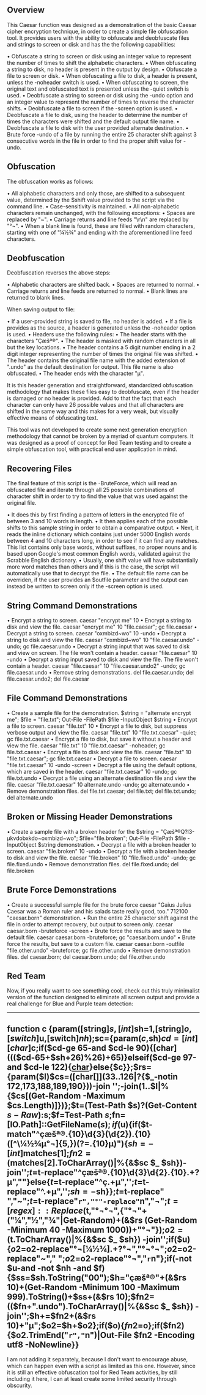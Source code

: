## Overview

This Caesar function was designed as a demonstration of the basic Caesar cipher encryption technique, in order to create a simple file obfuscation tool.
It provides users with the ability to obfuscate and deobfuscate files and strings to screen or disk and has the the following capabilities:

• Obfuscate a string to screen or disk using an integer value to represent the number of times to shift the alphabetic characters.
• When obfuscating a string to disk, no header is present in the output by design.
• Obfuscate a file to screen or disk.
• When obfuscating a file to disk, a header is present, unless the -noheader switch is used.
• When obfuscating to screen, the original text and obfuscated text is presented unless the -quiet switch is used.
• Deobfuscate a string to screen or disk using the -undo option and an integer value to represent the number of times to reverse the character shifts.
• Deobfuscate a file to screen if the -screen option is used.
• Deobfuscate a file to disk, using the header to determine the number of times the characters were shifted and the default output file name.
• Deobfuscate a file to disk with the user provided alternate destination.
• Brute force -undo of a file by running the entire 25 character shift against 3 consecutive words in the file in order to find the proper shift value for -undo.

## Obfuscation

The obfuscation works as follows:

• All alphabetic characters and only those, are shifted to a subsequent value, determined by the $shift value provided to the script via the command line.
• Case-sensitivity is maintained.
• All non-alphabetic characters remain unchanged, with the following exceptions:
• Spaces are replaced by "~".
• Carriage returns and line feeds "\r\n" are replaced by "°¬".
• When a blank line is found, these are filled with random characters, starting with one of "¼½¾" and ending with the aforementioned line feed characters.

## Deobfuscation

Deobfuscation reverses the above steps:

• Alphabetic characters are shifted back.
• Spaces are returned to normal.
• Carriage returns and line feeds are returned to normal.
• Blank lines are returned to blank lines.

When saving output to file:

• If a user-provided string is saved to file, no header is added.
• If a file is provides as the source, a header is generated unless the -noheader option is used.
• Headers use the following rules:
• The header starts with the characters "Çæšª®".
• The header is masked with random characters in all but the key locations.
• The header contains a 5 digit number ending in a 2 digit integer representing the number of times the original file was shifted.
• The header contains the original file name with the added extension of ".undo" as the default destination for output. This file name is also obfuscated.
• The header ends with the character "µ".

It is this header generation and straightforward, standardized obfuscation methodology that makes these files easy to deobfuscate, even if the header is damaged or no header is provided. Add to that the fact that each character can only have 26 possible values and that all characters are shifted in the same way and this makes for a very weak, but visually effective means of obfuscating text.

This tool was not developed to create some next generation encryption methodology that cannot be broken by a myriad of quantum computers. It was designed as a proof of concept for Red Team testing and to create a simple obfuscation tool, with practical end user application in mind.

## Recovering Files

The final feature of this script is the -BruteForce, which will read an obfuscated file and iterate through all 25 possible combinations of character shift in order to try to find the value that was used against the original file. 

• It does this by first finding a pattern of letters in the encrypted file of between 3 and 10 words in length.
• It then applies each of the possible shifts to this sample string in order to obtain a comparative output.
• Next, it reads the inline dictionary which contains just under 5000 English words between 4 and 10 characters long, in order to see if it can find any matches. This list contains only base words, without suffixes, no proper nouns and is based upon Google's most common English words, validated against the Scrabble English dictionary.
• Usually, one shift value will have substantially more word matches than others and if this is the case, the script will automatically use that to decrypt the file.
• The default file name can be overriden, if the user provides an $outfile parameter and the output can instead be written to screen only if the -screen option is used.


## String Command Demonstrations

• Encrypt a string to screen.
	caesar "encrypt me" 10
• Encrypt a string to disk and view the file.
	caesar "encrypt me" 10 "file.caesar"; gc file.caesar
• Decrypt a string to screen.
	caesar "oxmbizd~wo" 10 -undo
• Decrypt a string to disk and view the file.
	caesar "oxmbizd~wo" 10 "file.caesar.undo" -undo; gc file.caesar.undo
• Decrypt a string input that was saved to disk and view on screen. The file won't contain a header.
	caesar "file.caesar" 10 -undo
• Decrypt a string input saved to disk and view the file. The file won't contain a header.
	caesar "file.caesar" 10 "file.caesar.undo2" -undo; gc file.caesar.undo
• Remove string demonstrations.
	del file.caesar.undo; del file.caesar.undo2; del file.caesar

## File Command Demonstrations

• Create a sample file for the demonstration.
	$string = "alternate encrypt me"; $file = "file.txt"; Out-File -FilePath $file -InputObject $string
• Encrypt a file to screen.
	caesar "file.txt" 10
• Encrypt a file to disk, but suppress verbose output and view the file.
	caesar "file.txt" 10 "file.txt.caesar" -quiet; gc file.txt.caesar
• Encrypt a file to disk, but save it without a header and view the file.
	caesar "file.txt" 10 "file.txt.caesar" -noheader; gc file.txt.caesar
• Encrypt a file to disk and view the file.
	caesar "file.txt" 10 "file.txt.caesar"; gc file.txt.caesar
• Decrypt a file to screen.
	caesar "file.txt.caesar" 10 -undo -screen
• Decrypt a file using the default options, which are saved in the header.
	caesar "file.txt.caesar" 10 -undo; gc file.txt.undo
• Decrypt a file using an alternate destination file and view the file.
	caesar "file.txt.caesar" 10 alternate.undo -undo; gc alternate.undo
• Remove demonstration files.
	del file.txt.caesar; del file.txt; del file.txt.undo; del alternate.undo

## Broken or Missing Header Demonstrations

• Create a sample file with a broken header for the
	$string = "Çæšª®Q?l3-µkvdobxkdo~oxmbizd~wo"; $file="file.broken"; Out-File -FilePath $file -InputObject $string demonstration.
• Decrypt a file with a broken header to screen.
	caesar "file.broken" 10 -undo
• Decrypt a file with a broken header to disk and view the file.
	caesar "file.broken" 10 "file.fixed.undo" -undo; gc file.fixed.undo
• Remove demonstration files.
	del file.fixed.undo; del file.broken

## Brute Force Demonstrations

• Create a successful sample file for the brute force
	caesar "Gaius Julius Caesar was a Roman ruler and his salads taste really good, too." 712100 "caesar.born" demonstration.
• Run the entire 25 character shift against the file in order to attempt recovery, but output to screen only.
	caesar caesar.born -bruteforce -screen
• Brute force the results and save to the default file.
	caesar caesar.born -bruteforce; gc "caesar.born.undo"
• Brute force the results, but save to a custom file.
	caesar caesar.born -outfile "file.other.undo" -bruteforce; gc file.other.undo
• Remove demonstration files.
	del caesar.born; del caesar.born.undo; del file.other.undo

## Red Team

Now, if you really want to see something cool, check out this truly minimalist version of the function designed to eliminate all screen output and provide a real challenge for Blue and Purple team detection:

-------------------------
function c {param([string]$s,[int]$sh=1,[string]$o,[switch]$u,[switch]$nh);$sc={param($c,$sh)$cd=[int][char]$c;if($cd-ge 65-and $cd-le 90){[char]((($cd-65+$sh+26)%26)+65)}elseif($cd-ge 97-and $cd-le 122){[char]((($cd-97+$sh+26)%26)+97)}else{$c}};$rs={param($l)$cs=([char[]](33..126|?{$_-notin 172,173,188,189,190}))-join '';-join(1..$l|%{$cs[(Get-Random -Maximum $cs.Length)]})};$t=(Test-Path $s)?(Get-Content $s -Raw):$s;$f=Test-Path $s;$fn=[IO.Path]::GetFileName($s);if($u){if($t-match"^çæšª®.{10}\d{3}(\d{2}).{10}([^\¼½¾µ°¬]{5,})(?=.{10}µ)"){$sh=-[int]$matches[1];$fn2=($matches[2].ToCharArray()|%{&$sc $_ $sh})-join'';$t=$t-replace"^çæšª®.{10}\d{3}\d{2}.{10}.+?µ",""}else{$t=$t-replace"^ç.+µ",'';$t=$t-replace"^.+µ",'';$sh=-$sh}};$t=$t-replace" ","~";$t=$t-replace"`r","°"-replace"`n","¬";$t=[regex]::Replace($t,"°¬°¬",{"°¬"+("¼","½","¾"|Get-Random)+(&$rs (Get-Random -Minimum 40 -Maximum 1000))+"°¬"});$o2=($t.ToCharArray()|%{&$sc $_ $sh}) -join'';if($u){$o2=$o2-replace"°¬[¼½¾].+?°¬","°¬°¬";$o2=$o2-replace"~"," ";$o2=$o2-replace"°¬","`r`n"};if(-not $u-and -not $nh -and $f){$ss=$sh.ToString("00");$h="çæšª®"+(&$rs 10)+(Get-Random -Minimum 100 -Maximum 999).ToString()+$ss+(&$rs 10);$fn2=(($fn+".undo").ToCharArray()|%{&$sc $_ $sh}) -join'';$h+=$fn2+(&$rs 10)+"µ";$o2=$h+$o2};if($o){$fn2=$o};if($fn2){$o2.TrimEnd("`r","`n")|Out-File $fn2 -Encoding utf8 -NoNewline}}
-------------------------

I am not adding it separately, because I don't want to encourage abuse, which can happen even with a script as limited as this one. However, since it is still an effective obfuscation tool for Red Team activities, by still including it here, I can at least create some limited security through obscurity.
